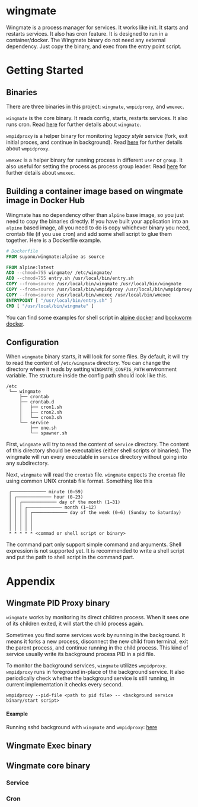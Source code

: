 # wingmate

Wingmate is a process manager for services. It works like init. It starts and restarts services.
It also has cron feature. It is designed to run in a container/docker. 
The Wingmate binary do not need any external dependency. 
Just copy the binary, and exec from the entry point script.

# Getting Started

## Binaries

There are three binaries in this project: `wingmate`, `wmpidproxy`, and `wmexec`.

`wingmate` is the core binary. It reads config, starts, restarts services. It also
runs cron. Read [here](#wingmate-core-binary) for further details about `wingmate`.

`wmpidproxy` is a helper binary for monitoring _legacy style_ service (fork, exit
initial proces, and continue in background). Read [here](#wingmate-pid-proxy-binary)
for further details about `wmpidproxy`.

`wmexec` is a helper binary for running process in different `user` or `group`.
It also useful for setting the process as process group leader.
Read [here](#wingmate-exec-binary) for further details about `wmexec`.

## Building a container image based on wingmate image in Docker Hub

Wingmate has no dependency other than `alpine` base image, so you just need to copy
the binaries directly. If you have built your application into an `alpine` based image,
all you need to do is copy whichever binary you need, crontab file (if you use cron)
and add some shell script to glue them together. Here is a Dockerfile example.

```Dockerfile
# Dockerfile
FROM suyono/wingmate:alpine as source

FROM alpine:latest
ADD --chmod=755 wingmate/ /etc/wingmate/
ADD --chmod=755 entry.sh /usr/local/bin/entry.sh
COPY --from=source /usr/local/bin/wingmate /usr/local/bin/wingmate
COPY --from=source /usr/local/bin/wmpidproxy /usr/local/bin/wmpidproxy
COPY --from=source /usr/local/bin/wmexec /usr/local/bin/wmexec
ENTRYPOINT [ "/usr/local/bin/entry.sh" ]
CMD [ "/usr/local/bin/wingmate" ]
```
You can find some examples for shell script in [alpine docker](docker/alpine) and 
[bookworm docker](docker/bookworm).

## Configuration

When `wingmate` binary starts, it will look for some files. By default, it will
try to read the content of `/etc/wingmate` directory. You can change the directory
where it reads by setting `WINGMATE_CONFIG_PATH` environment variable. The structure
inside the config path should look like this.

```shell
/etc
 └── wingmate
     ├── crontab
     ├── crontab.d
     │   ├── cron1.sh
     │   ├── cron2.sh
     │   └── cron3.sh
     └── service
         ├── one.sh
         └── spawner.sh
```

First, `wingmate` will try to read the content of `service` directory. The content of
this directory should be executables (either shell scripts or binaries). The wingmate
will run every executable in `service` directory without going into any subdirectory.

Next, `wingmate` will read the `crontab` file. `wingmate` expects the `crontab` file using
common UNIX crontab file format. Something like this

```shell
 ┌───────────── minute (0–59)
 │ ┌───────────── hour (0–23)
 │ │ ┌───────────── day of the month (1–31)
 │ │ │ ┌───────────── month (1–12)
 │ │ │ │ ┌───────────── day of the week (0–6) (Sunday to Saturday)
 │ │ │ │ │ 
 │ │ │ │ │
 │ │ │ │ │
 * * * * * <commad or shell script or binary>
```

The command part only support simple command and arguments. Shell expression is not supported
yet. It is recommended to write a shell script and put the path to shell script in
the command part.

# Appendix
## Wingmate PID Proxy binary

`wingmate` works by monitoring its direct children process. When it sees one of its children
exited, it will start the child process again.

Sometimes you find some services work by running in the background. It means it forks a new 
process, disconnect the new child from terminal, exit the parent process, and continue 
running in the child process. This kind of service usually write its background process
PID in a pid file.

To monitor the background services, `wingmate` utilizes `wmpidproxy`. `wmpidproxy` runs
in foreground in-place of the background service. It also periodically check whether the
background service is still running, in current implementation it checks every second.

```shell
wmpidproxy --pid-file <path to pid file> -- <background service binary/start script>
```
#### Example
Running sshd background with `wingmate` and `wmpidproxy`: [here](example/ssh-docker)

## Wingmate Exec binary


## Wingmate core binary
### Service
### Cron
